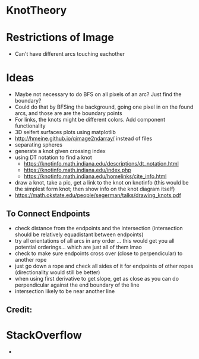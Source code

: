 # KnotTheory

# Restrictions of Image
 - Can't have different arcs touching eachother

# Ideas
 - Maybe not necessary to do BFS on all pixels of an arc? Just find the boundary?
 - Could do that by BFSing the background, going one pixel in on the found arcs, and those are are the boundary points
 - For links, the knots might be different colors. Add component functionality
 - 3D seifert surfaces plots using matplotlib
 - http://hmeine.github.io/qimage2ndarray/ instead of files
 - separating spheres
 - generate a knot given crossing index
 - using DT notation to find a knot
    - https://knotinfo.math.indiana.edu/descriptions/dt_notation.html
    - https://knotinfo.math.indiana.edu/index.php 
    - https://knotinfo.math.indiana.edu/homelinks/cite_info.html
 - draw a knot, take a pic, get a link to the knot on knotinfo (this would be the simplest form knot; then show info on the knot diagram itself)
 - https://math.okstate.edu/people/segerman/talks/drawing_knots.pdf
 

## To Connect Endpoints
 - check distance from the endpoints and the intersection (intersection should be relatively equadistant between endpoints)
 - try all orientations of all arcs in any order ... this would get you all potential orderings... which are just all of them lmao
 - check to make sure endpoints cross over (close to perpendicular) to another rope
 - just go down a rope and check all sides of it for endpoints of other ropes (directionality would still be better)
 - when using first derivative to get slope, get as close as you can do perpendicular against the end boundary of the line
 - intersection likely to be near another line

## Credit:
# StackOverflow
 - 